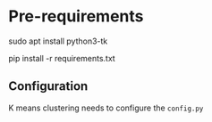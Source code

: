 # Pre-requirements
sudo apt install python3-tk

pip install -r requirements.txt

## Configuration
K means clustering needs to configure the `config.py`